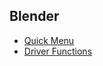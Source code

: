 ## Blender

- [Quick Menu](https://github.com/passivestar/quickmenu)
- [Driver Functions](https://github.com/passivestar/driverfunctions)
